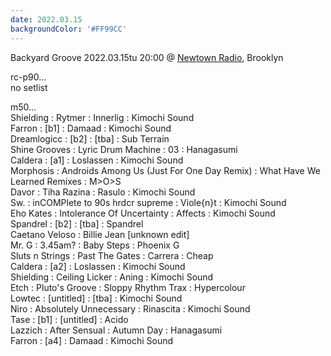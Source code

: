 ```yaml
---
date: 2022.03.15
backgroundColor: '#FF99CC'
---
```


Backyard Groove 2022.03.15tu 20:00 @ [Newtown Radio](https://newtownradio.com/), Brooklyn  

rc-p90...  
no setlist  

m50...  
Shielding : Rytmer : Innerlig : Kimochi Sound  
Farron : \[b1\] : Damaad : Kimochi Sound  
Dreamlogicc : \[b2\] : \[tba\] : Sub Terrain  
Shine Grooves : Lyric Drum Machine : 03 : Hanagasumi  
Caldera : \[a1\] : Loslassen : Kimochi Sound  
Morphosis : Androids Among Us (Just For One Day Remix) : What Have We Learned Remixes : M>O>S  
Davor : Tiha Razina : Rasulo : Kimochi Sound  
Sw. : inCOMPlete to 90s hrdcr supreme : Viole{n}t : Kimochi Sound  
Eho Kates : Intolerance Of Uncertainty : Affects : Kimochi Sound  
Spandrel : \[b2\] : \[tba\] : Spandrel  
Caetano Veloso : Billie Jean \[unknown edit\]  
Mr. G : 3.45am? : Baby Steps : Phoenix G  
Sluts n Strings : Past The Gates : Carrera : Cheap  
Caldera : \[a2\] : Loslassen : Kimochi Sound  
Shielding : Ceiling Licker : Aning : Kimochi Sound  
Etch : Pluto's Groove : Sloppy Rhythm Trax : Hypercolour  
Lowtec : \[untitled\] : \[tba\] : Kimochi Sound  
Niro : Absolutely Unnecessary : Rinascita : Kimochi Sound  
Tase : \[b1\] : \[untitled\] : Acido  
Lazzich : After Sensual : Autumn Day : Hanagasumi  
Farron : \[a4\] : Damaad : Kimochi Sound